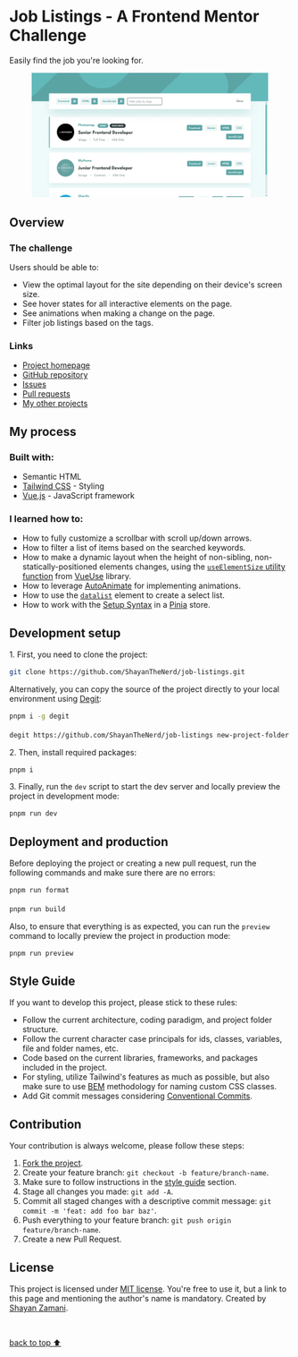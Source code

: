 <h1>Job Listings - A Frontend Mentor Challenge</h1>

<p>
   Easily find the job you're looking for.
</p>
<figure>
   <img src="https://github.com/ShayanTheNerd/job-listings/blob/main/og-img.webp" alt="Job Listings preview" />
</figure>

<h2>Overview</h2>
<h3>The challenge</h3>
<p>Users should be able to:</p>
<ul>
   <li>View the optimal layout for the site depending on their device's screen size.</li>
   <li>See hover states for all interactive elements on the page.</li>
   <li>See animations when making a change on the page.</li>
   <li>Filter job listings based on the tags.</li>
</ul>

<h3>Links</h3>
<ul>
   <li>
      <a href="https://animated-job-listings.netlify.app">Project homepage</a>
   </li>
   <li>
      <a href="https://github.com/ShayanTheNerd/job-listings">GitHub repository</a>
   </li>
   <li>
      <a href="https://github.com/ShayanTheNerd/job-listings/issues">Issues</a>
   </li>
   <li>
      <a href="https://github.com/ShayanTheNerd/job-listings/pulls">Pull requests</a>
   </li>
   <li>
      <a href="https://github.com/ShayanTheNerd?tab=repositories">My other projects</a>
   </li>
</ul>

<h2>My process</h2>
<h3>Built with:</h3>
<ul>
   <li>Semantic HTML</li>
   <li>
      <a href="https://tailwindcss.com">Tailwind CSS</a> - Styling
   </li>
   <li>
      <a href="https://vuejs.org">Vue.js</a> - JavaScript framework
   </li>
</ul>

<h3>I learned how to:</h3>
<ul>
   <li>How to fully customize a scrollbar with scroll up/down arrows.</li>
   <li>How to filter a list of items based on the searched keywords.</li>
   <li>How to make a dynamic layout when the height of non-sibling, non-statically-positioned elements changes, using the <a href="https://vueuse.org/core/useElementSize"><code>useElementSize</code> utility function</a> from <a href="https://auto-animate.formkit.com">VueUse</a> library.</li>
   <li>How to leverage <a href="https://auto-animate.formkit.com">AutoAnimate</a> for implementing animations.</li>
   <li>How to use the <a href="https://developer.mozilla.org/en-US/docs/Web/HTML/Element/datalist"><code>datalist</code></a> element to create a select list.</li>
   <li>How to work with the <a href="https://pinia.vuejs.org/core-concepts/#Setup-Stores">Setup Syntax</a> in a <a href="https://pinia.vuejs.org">Pinia</a> store.</li>
</ul>

<h2>Development setup</h2>
<p>1. First, you need to clone the project:</p>

```sh
git clone https://github.com/ShayanTheNerd/job-listings.git
```

<p>
   Alternatively, you can copy the source of the project directly to your local environment using <a href="https://github.com/Rich-Harris/degit">Degit</a>:
</p>

```sh
pnpm i -g degit

degit https://github.com/ShayanTheNerd/job-listings new-project-folder
```

<p>2. Then, install required packages:</p>

```sh
pnpm i
```

<p>3. Finally, run the <code>dev</code> script to start the dev server and locally preview the project in development mode:</p>

```sh
pnpm run dev
```

<h2>Deployment and production</h2>
<p>Before deploying the project or creating a new pull request, run the following commands and make sure there are no errors:</p>

```sh
pnpm run format

pnpm run build
```

<p>Also, to ensure that everything is as expected, you can run the <code>preview</code> command to locally preview the project in production mode:</p>

```sh
pnpm run preview
```

<h2>Style Guide</h2>
<p>If you want to develop this project, please stick to these rules:</p>
<ul>
   <li>Follow the current architecture, coding paradigm, and project folder structure.</li>
   <li>Follow the current character case principals for ids, classes, variables, file and folder names, etc.</li>
   <li>Code based on the current libraries, frameworks, and packages included in the project.</li>
   <li>For styling, utilize Tailwind's features as much as possible, but also make sure to use <a href="https://getbem.com">BEM</a> methodology for naming custom CSS classes.</li>
   <li>Add Git commit messages considering <a href="https://www.conventionalcommits.org">Conventional Commits</a>.</li>
</ul>

<h2>Contribution</h2>
<p>Your contribution is always welcome, please follow these steps:</p>
<ol>
   <li>
      <a href="https://github.com/ShayanTheNerd/job-listings/fork">Fork the project</a>.
   </li>
   <li>Create your feature branch: <code>git checkout -b feature/branch-name</code>.</li>
   <li>Make sure to follow instructions in the <a href="https://github.com/ShayanTheNerd/job-listings#style-guide">style guide</a> section.</li>
   <li>Stage all changes you made: <code>git add -A</code>.</li>
   <li>Commit all staged changes with a descriptive commit message: <code>git commit -m 'feat: add foo bar baz'</code>.</li>
   <li>Push everything to your feature branch: <code>git push origin feature/branch-name</code>.</li>
   <li>Create a new Pull Request.</li>
</ol>

<h2>License</h2>
<p>
   This project is licensed under <a href="https://github.com/ShayanTheNerd/job-listings/blob/main/LICENSE.md">MIT license</a>. You're free to use it, but a link to this page and mentioning the author's name is mandatory. Created by <a href="https://shayan-zamani.me">Shayan Zamani</a>.
</p>

<br />

<a href="https://github.com/ShayanTheNerd/job-listings#readme">back to top ⬆️</a>
